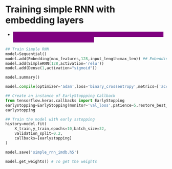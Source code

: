 # Training simple RNN with embedding layers

* <mark style="color:purple;background-color:purple;">**In the NN, we will add 1st layer as embedding in which we will specify vocabulary size, dimension and sequ**</mark>

```python
## Train Simple RNN
model=Sequential()
model.add(Embedding(max_features,128,input_length=max_len)) ## Embedding Layers
model.add(SimpleRNN(128,activation='relu'))
model.add(Dense(1,activation="sigmoid"))

model.summary()

model.compile(optimizer='adam',loss='binary_crossentropy',metrics=['accuracy'])

## Create an instance of EarlyStoppping Callback
from tensorflow.keras.callbacks import EarlyStopping
earlystopping=EarlyStopping(monitor='val_loss',patience=5,restore_best_weights=True)
earlystopping

## Train the model with early sstopping
history=model.fit(
    X_train,y_train,epochs=10,batch_size=32,
    validation_split=0.2,
    callbacks=[earlystopping]
)

model.save('simple_rnn_imdb.h5')

model.get_weights() # To get the weights
```
